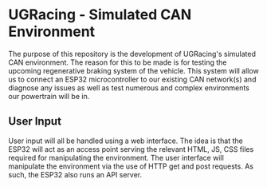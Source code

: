 # UGRacing - Simulated CAN Environment
The purpose of this repository is the development of UGRacing's simulated CAN environment. The reason for this to be made is for testing the upcoming regenerative braking system of the vehicle. This system will allow us to connect an ESP32 microcontroller to our existing CAN network(s) and diagnose any issues as well as test numerous and complex environments our powertrain will be in.

## User Input
User input will all be handled using a web interface. The idea is that the ESP32 will act as an access point serving the relevant HTML, JS, CSS files required for manipulating the environment. The user interface will manipulate the environment via the use of HTTP get and post requests. As such, the ESP32 also runs an API server.
